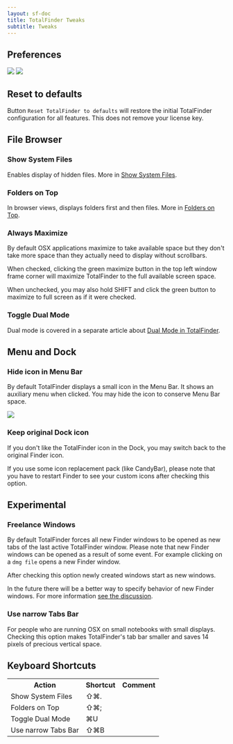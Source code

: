 ```yaml
---
layout: sf-doc
title: TotalFinder Tweaks
subtitle: Tweaks
---
```


<div class="doc-side">
    <div class="doc-side-inner">
        <h2>Preferences</h2>
        <img src="/images/preferences-menu.png" class="doc-pref-menu">
        <img src="/images/pref-tweaks.png" class="doc-pref">
    </div>
</div>


## Reset to defaults

Button `Reset TotalFinder to defaults` will restore the initial TotalFinder configuration for all features. This does not remove your license key.

## File Browser

### Show System Files

Enables display of hidden files. More in [Show System Files](/show-system-files).

### Folders on Top

In browser views, displays folders first and then files. More in [Folders on Top](/folders-on-top).

### Always Maximize

By default OSX applications maximize to take available space but they don't take more space than they actually need to display without scrollbars.

When checked, clicking the green maximize button in the top left window frame corner will maximize TotalFinder to the full available screen space.

When unchecked, you may also hold SHIFT and click the green button to maximize to full screen as if it were checked.

### Toggle Dual Mode

Dual mode is covered in a separate article about [Dual Mode in TotalFinder](/dual-mode).

## Menu and Dock

### Hide icon in Menu Bar

By default TotalFinder displays a small icon in the Menu Bar. It shows an auxiliary menu when clicked. You may hide the icon to conserve Menu Bar space.

<img src="/images/uninstall-menu.png">

### Keep original Dock icon

If you don't like the TotalFinder icon in the Dock, you may switch back to the original Finder icon.

If you use some icon replacement pack (like CandyBar), please note that you have to restart Finder to see your custom icons after checking this option.

## Experimental

### Freelance Windows

By default TotalFinder forces all new Finder windows to be opened as new tabs of the last active TotalFinder window. Please note that new Finder windows can be opened as a result of some event. For example clicking on a `dmg file` opens a new Finder window.

After checking this option newly created windows start as new windows.

In the future there will be a better way to specify behavior of new Finder windows. For more information [see the discussion](http://getsatisfaction.com/binaryage/topics/what_does_freelance_window_preference_mean).

### Use narrow Tabs Bar

For people who are running OSX on small notebooks with small displays. Checking this option makes TotalFinder's tab bar smaller and saves 14 pixels of precious vertical space.

## Keyboard Shortcuts

<div class="keyboard-shortcuts full">
    <table border="0" cellspacing="0" cellpadding="0">
        <tr><th>Action</th><th>Shortcut</th><th>Comment</th></tr>
        <tr><td>Show System Files</td><td>⇧⌘.</td><td></td></tr>
        <tr><td>Folders on Top</td><td>⇧⌘;</td><td></td></tr>
        <tr><td>Toggle Dual Mode</td><td>⌘U</td><td></td></tr>
        <tr><td>Use narrow Tabs Bar</td><td>⇧⌘B</td><td></td></tr>
    </table>
</div>